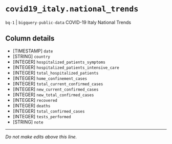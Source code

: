 # `covid19_italy.national_trends`
`bq-1` | `bigquery-public-data`
COVID-19 Italy National Trends

## Column details
* [TIMESTAMP] `date`
* [STRING]    `country`
* [INTEGER]   `hospitalized_patients_symptoms`
* [INTEGER]   `hospitalized_patients_intensive_care`
* [INTEGER]   `total_hospitalized_patients`
* [INTEGER]   `home_confinement_cases`
* [INTEGER]   `total_current_confirmed_cases`
* [INTEGER]   `new_current_confirmed_cases`
* [INTEGER]   `new_total_confirmed_cases`
* [INTEGER]   `recovered`
* [INTEGER]   `deaths`
* [INTEGER]   `total_confirmed_cases`
* [INTEGER]   `tests_performed`
* [STRING]    `note`

-------------------------------------------------------------------------------
*Do not make edits above this line.*
